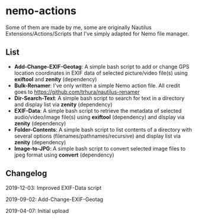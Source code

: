 # nemo-actions
Some of them are made by me, some are originally Nautilus Extensions/Actions/Scripts that I've simply adapted for Nemo file manager.

List
-------
- **Add-Change-EXIF-Geotag**: A simple bash script to add or change GPS location coordinates in EXIF data of selected picture/video file(s) using **exiftool** and  **zenity** (dependency)
- **Bulk-Renamer**: I've only written a simple Nemo action file. All credit goes to https://github.com/trhura/nautilus-renamer
- **Dir-Search-Text**: A simple bash script to search for text in a directory and display list via **zenity** (dependency)
- **EXIF-Data**: A simple bash script to retrieve the metadata of selected audio/video/image file(s) using **exiftool** (dependency) and display via **zenity** (dependency)
- **Folder-Contents**: A simple bash script to list contents of a directory with several options (filenames/pathnames/recursive) and display list via **zenity** (dependency)
- **Image-to-JPG**: A simple bash script to convert selected image files to jpeg format using **convert** (dependency)

Changelog
-----------
2019-12-03: Improved EXIF-Data script

2019-09-02: Add-Change-EXIF-Geotag

2019-04-07: Initial upload
